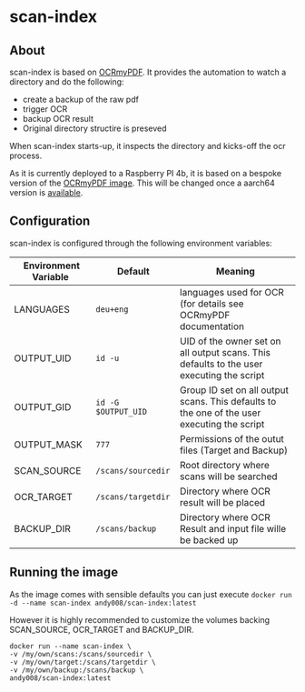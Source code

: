 # scan-index

## About

scan-index is based on [OCRmyPDF](https://ocrmypdf.readthedocs.io/en/latest/index.html). It provides the automation to watch a directory and do the following:

* create a backup of the raw pdf
* trigger OCR
* backup OCR result
* Original directory structire is preseved

When scan-index starts-up, it inspects the directory and kicks-off the ocr process.

As it is currently deployed to a Raspberry PI 4b, it is based on a bespoke version of the [OCRmyPDF image](https://hub.docker.com/r/andy008/ocrmypdf). This will be changed once a aarch64 version is [available](https://github.com/jbarlow83/OCRmyPDF/pull/564).

## Configuration

scan-index is configured through the following environment variables:

| Environment Variable | Default | Meaning | 
|----------------------|---------|---------|
| LANGUAGES |`deu+eng`| languages used for OCR (for details see OCRmyPDF documentation|
| OUTPUT_UID |`id -u` | UID of the owner set on all output scans. This defaults to the user executing the script |
| OUTPUT_GID |`id -G $OUTPUT_UID`| Group ID set on all output scans. This defaults to the one of the user executing the script |
| OUTPUT_MASK | `777`| Permissions of the outut files (Target and Backup) |
| SCAN_SOURCE| `/scans/sourcedir`| Root directory where scans will be searched |
| OCR_TARGET| `/scans/targetdir` | Directory where OCR result will be placed |
| BACKUP_DIR| `/scans/backup` | Directory where OCR Result and input file wille be backed up| 

## Running the image

As the image comes with sensible defaults you can just execute `docker run -d --name scan-index andy008/scan-index:latest`

However it is highly recommended to customize the volumes backing SCAN_SOURCE, OCR_TARGET and BACKUP_DIR.

```
docker run --name scan-index \
-v /my/own/scans:/scans/sourcedir \
-v /my/own/target:/scans/targetdir \
-v /my/own/backup:/scans/backup \
andy008/scan-index:latest
```